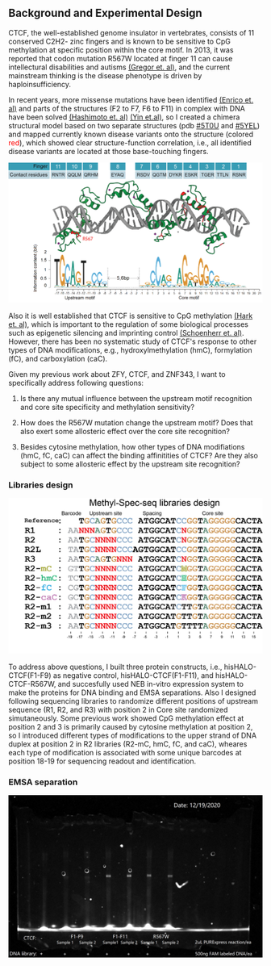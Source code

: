 ## Background and Experimental Design

CTCF, the well-established genome insulator in vertebrates, consists of 11 conserved C2H2- zinc fingers and is known to be sensitive to CpG methylation at specific position within the core motif. In 2013, it was reported that codon mutation R567W located at finger 11 can cause intellectural disabilities and autisms [(Gregor et. al)](https://pubmed.ncbi.nlm.nih.gov/23746550/), and the current mainstream thinking is the disease phenotype is driven by haploinsufficiency.

In recent years, more missense mutations have been identified [(Enrico et. al)](https://pubmed.ncbi.nlm.nih.gov/31239556/) and parts of the structures (F2 to F7, F6 to F11) in complex with DNA have been solved [(Hashimoto et. al)](https://pubmed.ncbi.nlm.nih.gov/28529057/) [(Yin et.al)](https://pubmed.ncbi.nlm.nih.gov/29076501/), so I created a chimera structural model based on two separate structures (pdb [#5T0U](https://www.rcsb.org/structure/5T0U) and [#5YEL](https://www.rcsb.org/structure/5YEL)) and mapped currently known disease variants onto the structure (colored <span style="color: red;">red</span>), which showed clear structure-function correlation, i.e., all identified disease variants are located at those base-touching fingers.

![CTCF Structural model](https://github.com/zeropin/ZFPCookbook/blob/master/images/Structural%20model.png)

Also it is well established that CTCF is sensitive to CpG methylation [(Hark et. al)](https://pubmed.ncbi.nlm.nih.gov/10839547/), which is important to the regulation of some biological processes such as epigenetic silencing and imprinting control [(Schoenherr et. al)](https://www.nature.com/articles/ng1057z). However, there has been no systematic study of CTCF's response to other types of DNA modifications,  e.g., hydroxylmethylation (hmC), formylation (fC), and carboxylation (caC).


Given my previous work about ZFY, CTCF, and ZNF343, I want to specifically address following questions:

1) Is there any mutual influence between the upstream motif recognition and core site specificity and methylation sensitivity?

2) How does the R567W mutation change the upstream motif? Does that also exert some allosteric effect over the core site recognition?

3) Besides cytosine methylation, how other types of DNA modifiations (hmC, fC, caC) can affect the binding affinitities of CTCF? Are they also subject to some allosteric effect by the upstream site recognition?


### Libraries design
![CTCF libraries design](https://github.com/zeropin/ZFPCookbook/blob/master/images/CTCF%20Spec-seq%20libraries%20design.png)

To address above questions, I built three protein constructs, i.e., hisHALO-CTCF(F1-F9) as negative control, hisHALO-CTCF(F1-F11), and hisHALO-CTCF-R567W, and succesfully used NEB in-vitro expression system to make the proteins for DNA binding and EMSA separations. Also I designed following sequencing libraries to randomize different positions of upstream sequence (R1, R2, and R3) with position 2 in Core site randomized simutaneously. Some previous work showed CpG methylation effect at position 2 and 3 is primarily caused by cytosine methylation at position 2, so I introduced different types of modifications to the upper strand of DNA duplex at position 2 in R2 libraries (R2-mC, hmC, fC, and caC), wheares each type of modification is associated with some unique barcodes at position 18-19 for sequencing readout and identification.





### EMSA separation
![EMSA gel](https://github.com/zeropin/ZFPCookbook/blob/master/images/2020.12.19_CTCF_annotated.jpg)
